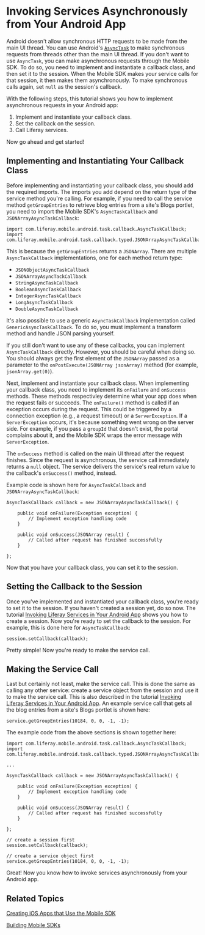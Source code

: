 # Invoking Services Asynchronously from Your Android App [](id=invoking-services-asynchronously-from-your-android-app)

Android doesn't allow synchronous HTTP requests to be made from the main UI 
thread. You can use Android's 
[`AsyncTask`](http://developer.android.com/reference/android/os/AsyncTask.html) 
to make synchronous requests from threads other than the main UI thread. If you 
don't want to use `AsyncTask`, you can make asynchronous requests through the 
Mobile SDK. To do so, you need to implement and instantiate a callback class, 
and then set it to the session. When the Mobile SDK makes your service calls for 
that session, it then makes them asynchronously. To make synchronous calls 
again, set `null` as the session's callback. 

With the following steps, this tutorial shows you how to implement asynchronous 
requests in your Android app: 

1. Implement and instantiate your callback class.
2. Set the callback on the session.
3. Call Liferay services.

Now go ahead and get started! 

## Implementing and Instantiating Your Callback Class [](id=implementing-and-instantiating-your-callback-class)

Before implementing and instantiating your callback class, you should add the 
required imports. The imports you add depend on the return type of the service 
method you're calling. For example, if you need to call the service method 
`getGroupEntries` to retrieve blog entries from a site's Blogs portlet, you need 
to import the Mobile SDK's `AsyncTaskCallback` and `JSONArrayAsyncTaskCallback`:

    import com.liferay.mobile.android.task.callback.AsyncTaskCallback;
    import com.liferay.mobile.android.task.callback.typed.JSONArrayAsyncTaskCallback;

This is because the `getGroupEntries` returns a `JSONArray`. There are multiple 
`AsyncTaskCallback` implementations, one for each method return type:

- `JSONObjectAsyncTaskCallback`
- `JSONArrayAsyncTackCallback`
- `StringAsyncTaskCallback`
- `BooleanAsyncTaskCallback`
- `IntegerAsyncTaskCallback`
- `LongAsyncTaskCallback`
- `DoubleAsyncTaskCallback`

It's also possible to use a generic `AsyncTaskCallback` implementation called
`GenericAsyncTaskCallback`. To do so, you must implement a transform method and 
handle JSON parsing yourself. 

If you still don't want to use any of these callbacks, you can implement 
`AsyncTaskCallback` directly. However, you should be careful when doing so. You 
should always get the first element of the `JSONArray` passed as a parameter to 
the `onPostExecute(JSONArray jsonArray)` method (for example, 
`jsonArray.get(0)`). 

Next, implement and instantiate your callback class. When implementing your 
callback class, you need to implement its `onFailure` and `onSuccess` methods. 
These methods respectivley determine what your app does when the request fails 
or succeeds. The `onFailure()` method is called if an exception occurs during 
the request. This could be triggered by a connection exception (e.g., a request 
timeout) or a `ServerException`. If a `ServerException` occurs, it's because 
something went wrong on the server side. For example, if you pass a `groupId` 
that doesn't exist, the portal complains about it, and the Mobile SDK wraps the 
error message with `ServerException`. 

The `onSuccess` method is called on the main UI thread after the request 
finishes. Since the request is asynchronous, the service call immediately
returns a `null` object. The service delivers the service's real return value to
the callback's `onSuccess()` method, instead. 

Example code is shown here for `AsyncTaskCallback` and 
`JSONArrayAsyncTaskCallback`: 

    AsyncTaskCallback callback = new JSONArrayAsyncTaskCallback() {

        public void onFailure(Exception exception) {
            // Implement exception handling code
        }

        public void onSuccess(JSONArray result) {
            // Called after request has finished successfully
        }

    };
    
Now that you have your callback class, you can set it to the session.

## Setting the Callback to the Session [](id=setting-the-callback-to-the-session)

Once you've implemented and instantiated your callback class, you're ready to 
set it to the session. If you haven't created a session yet, do so now. The 
tutorial 
[Invoking Liferay Services in Your Android App](/develop/tutorials/-/knowledge_base/7-0/invoking-liferay-services-in-your-android-app) 
shows you how to create a session. Now you're ready to set the callback to the 
session. For example, this is done here for `AsyncTaskCallback`: 

    session.setCallback(callback);

Pretty simple! Now you're ready to make the service call.

## Making the Service Call [](id=making-the-service-call)

Last but certainly not least, make the service call. This is done the same as 
calling any other service: create a service object from the session and use it 
to make the service call. This is also described in the tutorial 
[Invoking Liferay Services in Your Android App](/develop/tutorials/-/knowledge_base/7-0/invoking-liferay-services-in-your-android-app). 
An example service call that gets all the blog entries from a site's Blogs 
portlet is shown here: 

    service.getGroupEntries(10184, 0, 0, -1, -1);

The example code from the above sections is shown together here: 

    import com.liferay.mobile.android.task.callback.AsyncTaskCallback;
    import com.liferay.mobile.android.task.callback.typed.JSONArrayAsyncTaskCallback;

    ...

    AsyncTaskCallback callback = new JSONArrayAsyncTaskCallback() {

        public void onFailure(Exception exception) {
            // Implement exception handling code
        }

        public void onSuccess(JSONArray result) {
            // Called after request has finished successfully
        }

    };

    // create a session first
    session.setCallback(callback);
    
    // create a service object first
    service.getGroupEntries(10184, 0, 0, -1, -1);

Great! Now you know how to invoke services asynchronously from your Android 
app. 

## Related Topics [](id=related-topics)

[Creating iOS Apps that Use the Mobile SDK](/develop/tutorials/-/knowledge_base/7-0/creating-ios-apps-that-use-the-mobile-sdk)

[Building Mobile SDKs](/develop/tutorials/-/knowledge_base/7-0/building-mobile-sdks)
